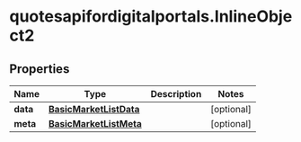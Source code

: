 # quotesapifordigitalportals.InlineObject2

## Properties

Name | Type | Description | Notes
------------ | ------------- | ------------- | -------------
**data** | [**BasicMarketListData**](BasicMarketListData.md) |  | [optional] 
**meta** | [**BasicMarketListMeta**](BasicMarketListMeta.md) |  | [optional] 


